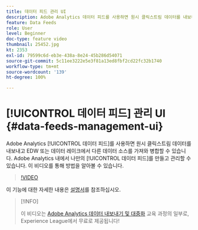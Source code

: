 ```yaml
---
title: 데이터 피드 관리 UI
description: Adobe Analytics 데이터 피드를 사용하면 원시 클릭스트림 데이터를 내보내고 EDW 또는 데이터 레이크에서 다른 데이터 소스를 가져와 병합할 수 있습니다. Adobe Analytics 내에서 나만의 데이터 피드를 만들고 관리할 수 있습니다. 이 비디오를 통해 방법을 알아볼 수 있습니다.
feature: Data Feeds
role: User
level: Beginner
doc-type: feature video
thumbnail: 25452.jpg
kt: 2353
exl-id: 79599c6d-eb3e-438a-8e24-45b286d54071
source-git-commit: 5c11ee3222e5e3f81a13ed8fbf2cd22fc32b1740
workflow-type: tm+mt
source-wordcount: '139'
ht-degree: 100%

---
```


# [!UICONTROL 데이터 피드] 관리 UI {#data-feeds-management-ui}

Adobe Analytics [!UICONTROL 데이터 피드]를 사용하면 원시 클릭스트림 데이터를 내보내고 EDW 또는 데이터 레이크에서 다른 데이터 소스를 가져와 병합할 수 있습니다. Adobe Analytics 내에서 나만의 [!UICONTROL 데이터 피드]를 만들고 관리할 수 있습니다. 이 비디오를 통해 방법을 알아볼 수 있습니다.

>[!VIDEO](https://video.tv.adobe.com/v/25452/?quality=12)

이 기능에 대한 자세한 내용은 [설명서](https://experienceleague.adobe.com/docs/analytics/export/analytics-data-feed/df-manage-feeds.html?lang=ko#)를 참조하십시오.

>[!INFO]
>
> 이 비디오는 [Adobe Analytics 데이터 내보내기 및 대중화](https://experienceleague.adobe.com/?recommended=Analytics-A-1-2022.1.democratizing) 교육 과정의 일부로, Experience League에서 무료로 제공됩니다!